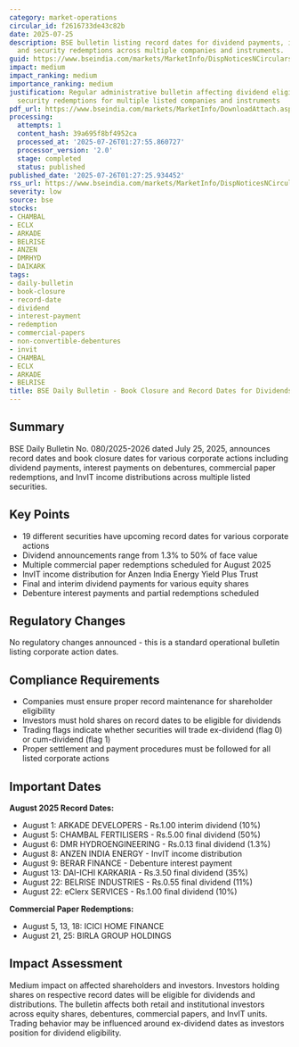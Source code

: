 ```yaml
---
category: market-operations
circular_id: f2616733de43c82b
date: 2025-07-25
description: BSE bulletin listing record dates for dividend payments, interest payments,
  and security redemptions across multiple companies and instruments.
guid: https://www.bseindia.com/markets/MarketInfo/DispNoticesNCirculars.aspx?Noticeid={C3BCFB57-C3C9-4B76-BA10-E8DF22A4F604}&noticeno=20250725-69&dt=07/25/2025&icount=69&totcount=69&flag=0
impact: medium
impact_ranking: medium
importance_ranking: medium
justification: Regular administrative bulletin affecting dividend eligibility and
  security redemptions for multiple listed companies and instruments
pdf_url: https://www.bseindia.com/markets/MarketInfo/DownloadAttach.aspx?id=20250725-69&attachedId=8be874e8-5558-45e9-a6b9-76b5e6eed47a
processing:
  attempts: 1
  content_hash: 39a695f8bf4952ca
  processed_at: '2025-07-26T01:27:55.860727'
  processor_version: '2.0'
  stage: completed
  status: published
published_date: '2025-07-26T01:27:25.934452'
rss_url: https://www.bseindia.com/markets/MarketInfo/DispNoticesNCirculars.aspx?Noticeid={C3BCFB57-C3C9-4B76-BA10-E8DF22A4F604}&noticeno=20250725-69&dt=07/25/2025&icount=69&totcount=69&flag=0
severity: low
source: bse
stocks:
- CHAMBAL
- ECLX
- ARKADE
- BELRISE
- ANZEN
- DMRHYD
- DAIKARK
tags:
- daily-bulletin
- book-closure
- record-date
- dividend
- interest-payment
- redemption
- commercial-papers
- non-convertible-debentures
- invit
- CHAMBAL
- ECLX
- ARKADE
- BELRISE
title: BSE Daily Bulletin - Book Closure and Record Dates for Dividends and Redemptions
---
```


## Summary

BSE Daily Bulletin No. 080/2025-2026 dated July 25, 2025, announces record dates and book closure dates for various corporate actions including dividend payments, interest payments on debentures, commercial paper redemptions, and InvIT income distributions across multiple listed securities.

## Key Points

- 19 different securities have upcoming record dates for various corporate actions
- Dividend announcements range from 1.3% to 50% of face value
- Multiple commercial paper redemptions scheduled for August 2025
- InvIT income distribution for Anzen India Energy Yield Plus Trust
- Final and interim dividend payments for various equity shares
- Debenture interest payments and partial redemptions scheduled

## Regulatory Changes

No regulatory changes announced - this is a standard operational bulletin listing corporate action dates.

## Compliance Requirements

- Companies must ensure proper record maintenance for shareholder eligibility
- Investors must hold shares on record dates to be eligible for dividends
- Trading flags indicate whether securities will trade ex-dividend (flag 0) or cum-dividend (flag 1)
- Proper settlement and payment procedures must be followed for all listed corporate actions

## Important Dates

**August 2025 Record Dates:**
- August 1: ARKADE DEVELOPERS - Rs.1.00 interim dividend (10%)
- August 5: CHAMBAL FERTILISERS - Rs.5.00 final dividend (50%)
- August 6: DMR HYDROENGINEERING - Rs.0.13 final dividend (1.3%)
- August 8: ANZEN INDIA ENERGY - InvIT income distribution
- August 9: BERAR FINANCE - Debenture interest payment
- August 13: DAI-ICHI KARKARIA - Rs.3.50 final dividend (35%)
- August 22: BELRISE INDUSTRIES - Rs.0.55 final dividend (11%)
- August 22: eClerx SERVICES - Rs.1.00 final dividend (10%)

**Commercial Paper Redemptions:**
- August 5, 13, 18: ICICI HOME FINANCE
- August 21, 25: BIRLA GROUP HOLDINGS

## Impact Assessment

Medium impact on affected shareholders and investors. Investors holding shares on respective record dates will be eligible for dividends and distributions. The bulletin affects both retail and institutional investors across equity shares, debentures, commercial papers, and InvIT units. Trading behavior may be influenced around ex-dividend dates as investors position for dividend eligibility.